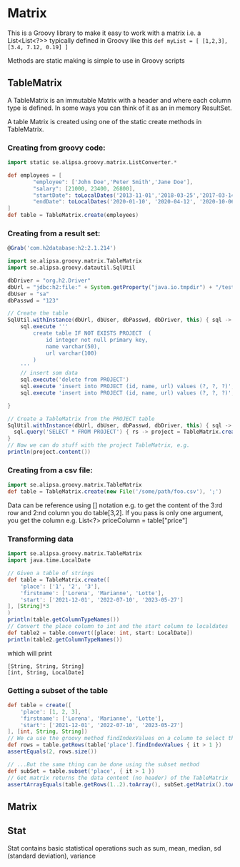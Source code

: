 # Matrix

This is a Groovy library to make it easy to work with
a matrix i.e. a List<List<?>> typically defined in 
Groovy like this `def myList = [ [1,2,3], [3.4, 7.12, 0.19] ]`

Methods are static making is simple to use in Groovy scripts

## TableMatrix
A TableMatrix is an immutable Matrix with a header and where each column type is defined.
In some ways you can think of it as an in memory ResultSet.

A table Matrix is created using one of the static create methods in TableMatrix. 

### Creating from groovy code:
```groovy
import static se.alipsa.groovy.matrix.ListConverter.*

def employees = [
        "employee": ['John Doe','Peter Smith','Jane Doe'],
        "salary": [21000, 23400, 26800],
        "startDate": toLocalDates('2013-11-01','2018-03-25','2017-03-14'),
        "endDate": toLocalDates('2020-01-10', '2020-04-12', '2020-10-06')
]
def table = TableMatrix.create(employees)
```        
### Creating from a result set:

```groovy
@Grab('com.h2database:h2:2.1.214')

import se.alipsa.groovy.matrix.TableMatrix
import se.alipsa.groovy.datautil.SqlUtil

dbDriver = "org.h2.Driver"
dbUrl = "jdbc:h2:file:" + System.getProperty("java.io.tmpdir") + "/testdb"
dbUser = "sa"
dbPasswd = "123"

// Create the table
SqlUtil.withInstance(dbUrl, dbUser, dbPasswd, dbDriver, this) { sql ->
    sql.execute '''
        create table IF NOT EXISTS PROJECT  (
            id integer not null primary key,
            name varchar(50),
            url varchar(100)
        )
    '''
    // insert som data  
    sql.execute('delete from PROJECT')
    sql.execute 'insert into PROJECT (id, name, url) values (?, ?, ?)', [10, 'Groovy', 'http://groovy.codehaus.org']
    sql.execute 'insert into PROJECT (id, name, url) values (?, ?, ?)', [20, 'Alipsa', 'http://www.alipsa.se']

}

// Create a TableMatrix from the PROJECT table
SqlUtil.withInstance(dbUrl, dbUser, dbPasswd, dbDriver, this) { sql ->
  sql.query('SELECT * FROM PROJECT') { rs -> project = TableMatrix.create(rs) }
}
// Now we can do stuff with the project TableMatrix, e.g.
println(project.content())
```

### Creating from a csv file:
```groovy
import se.alipsa.groovy.matrix.TableMatrix
def table = TableMatrix.create(new File('/some/path/foo.csv'), ';')
```

Data can be reference using []
notation e.g. to get the content of the 3:rd row and 2:nd column you do table[3,2]. If you pass is only one argument,
you get the column e.g. List<?> priceColumn = table["price"]

### Transforming data
```groovy
import se.alipsa.groovy.matrix.TableMatrix
import java.time.LocalDate

// Given a table of strings
def table = TableMatrix.create([
    'place': ['1', '2', '3'],
    'firstname': ['Lorena', 'Marianne', 'Lotte'],
    'start': ['2021-12-01', '2022-07-10', '2023-05-27']
], [String]*3
)
println(table.getColumnTypeNames())
// Convert the place column to int and the start column to localdates
def table2 = table.convert([place: int, start: LocalDate])
println(table2.getColumnTypeNames())
```
which will print
```
[String, String, String]
[int, String, LocalDate]
```

### Getting a subset of the table
```groovy
def table = create([
    'place': [1, 2, 3],
    'firstname': ['Lorena', 'Marianne', 'Lotte'],
    'start': ['2021-12-01', '2022-07-10', '2023-05-27']
], [int, String, String])
// We ca use the groovy method findIndexValues on a column to select the rows we want
def rows = table.getRows(table['place'].findIndexValues { it > 1 })
assertEquals(2, rows.size())

// ...But the same thing can be done using the subset method
def subSet = table.subset('place', { it > 1 })
// Get matrix returns the data content (no header) of the TableMatrix
assertArrayEquals(table.getRows(1..2).toArray(), subSet.getMatrix().toArray())
```
## Matrix

## Stat
Stat contains basic statistical operations such as sum, mean, median, sd (standard deviation), variance
